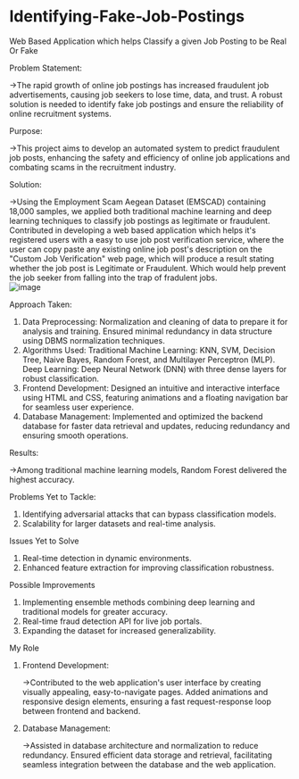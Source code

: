 # Identifying-Fake-Job-Postings
Web Based Application which helps Classify a given Job Posting to be Real Or Fake

Problem Statement: 

  ->The rapid growth of online job postings has increased fraudulent job advertisements, causing job seekers to lose time, data, and trust. A robust solution is needed to identify fake job postings and ensure the reliability of online recruitment systems.

Purpose: 
  
  ->This project aims to develop an automated system to predict fraudulent job posts, enhancing the safety and efficiency of online job applications and combating scams in the recruitment industry.

Solution: 
  
  ->Using the Employment Scam Aegean Dataset (EMSCAD) containing 18,000 samples, we applied both traditional machine learning and deep learning techniques to classify job postings as legitimate or fraudulent. Contributed in developing a web based application which helps it's registered users with a easy to use job post verification service, where the user can copy paste any existing online job post's description on the "Custom Job Verification" web page, which will produce a result stating whether the job post is Legitimate or Fraudulent. Which would help prevent the job seeker from falling into the trap of fradulent jobs.   
![image](https://github.com/user-attachments/assets/928455cc-99ab-432c-acdf-19deffe8bc8b)



Approach Taken:
  1. Data Preprocessing:
    Normalization and cleaning of data to prepare it for analysis and training.
    Ensured minimal redundancy in data structure using DBMS normalization techniques.
  2. Algorithms Used:
    Traditional Machine Learning: KNN, SVM, Decision Tree, Naive Bayes, Random Forest, and Multilayer Perceptron (MLP).
    Deep Learning: Deep Neural Network (DNN) with three dense layers for robust classification.
  3. Frontend Development:
    Designed an intuitive and interactive interface using HTML and CSS, featuring animations and a floating navigation bar for seamless user experience.
  4. Database Management:
    Implemented and optimized the backend database for faster data retrieval and updates, reducing redundancy and ensuring smooth operations.

Results:
  
  ->Among traditional machine learning models, Random Forest delivered the highest accuracy.

Problems Yet to Tackle:
  1. Identifying adversarial attacks that can bypass classification models.
  2. Scalability for larger datasets and real-time analysis.

Issues Yet to Solve
  1. Real-time detection in dynamic environments.
  2. Enhanced feature extraction for improving classification robustness.

Possible Improvements
  1. Implementing ensemble methods combining deep learning and traditional models for greater accuracy.
  2. Real-time fraud detection API for live job portals.
  3. Expanding the dataset for increased generalizability.

My Role
  1. Frontend Development:

     ->Contributed to the web application's user interface by creating visually appealing, easy-to-navigate pages. Added animations and responsive design elements, ensuring a fast request-response loop between frontend and backend.
     
  3. Database Management:

     ->Assisted in database architecture and normalization to reduce redundancy. Ensured efficient data storage and retrieval, facilitating seamless integration between the database and the web application.
